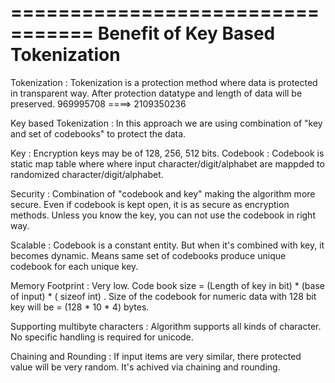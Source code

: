 
=================================
Benefit of Key Based Tokenization
=================================
Tokenization : Tokenization is a protection method where data is protected in transparent way.
After protection datatype and length of data will be preserved.
969995708 ====> 2109350236

Key based Tokenization : In this approach we are using combination of "key and set of codebooks" to protect the data.

Key : Encryption keys may be of 128, 256, 512 bits.
Codebook : Codebook is static map table where where input character/digit/alphabet are mappded to randomized character/digit/alphabet.

Security : Combination of "codebook and key" making the algorithm more secure. Even if codebook is kept open, it is as secure as
           encryption methods. Unless you know the key, you can not use the codebook in right way.

Scalable : Codebook is a constant entity. But when it's combined with key, it becomes dynamic. Means same set of codebooks produce
           unique codebook for each unique key.

Memory Footprint : Very low. Code book size = (Length of key in bit) * (base of input) * ( sizeof int) .
                   Size of the codebook for numeric data with 128 bit key will be = (128 * 10 * 4) bytes.

Supporting multibyte characters : Algorithm supports all kinds of character. No specific handling is required for unicode.

Chaining and Rounding : If input items are very similar, there protected value will be very random.
                        It's achived via chaining and rounding.
